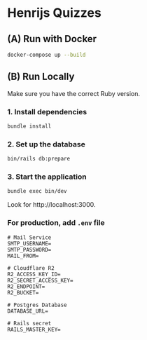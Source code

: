 # Henrijs Quizzes

## (A) Run with Docker

```bash
docker-compose up --build
```

## (B) Run Locally

Make sure you have the correct Ruby version.

### 1. Install dependencies

```bash
bundle install
```

### 2. Set up the database

```bash
bin/rails db:prepare
```

### 3. Start the application

```bash
bundle exec bin/dev
```

Look for http://localhost:3000.

### For production, add `.env` file

```
# Mail Service
SMTP_USERNAME=
SMTP_PASSWORD=
MAIL_FROM=

# Cloudflare R2
R2_ACCESS_KEY_ID=
R2_SECRET_ACCESS_KEY=
R2_ENDPOINT=
R2_BUCKET=

# Postgres Database
DATABASE_URL=

# Rails secret
RAILS_MASTER_KEY=
```
